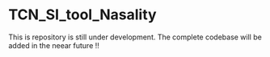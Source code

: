 # TCN_SI_tool_Nasality

This is repository is still under development. The complete codebase will be added in the neear future !!
